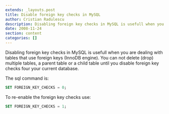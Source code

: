 ```yaml
---
extends: _layouts.post
title: Disable foreign key checks in MySQL
author: Cristian Radulescu
description: Disabling foreign key checks in MySQL is usefull when you are dealing with tables that use foreign keys (InnoDB engine).
date: 2008-11-24
section: content
categories: []
---
```

Disabling foreign key checks in MySQL is usefull when you are dealing with tables that use foreign keys (InnoDB engine). You can not delete (drop) multiple tables, a parent table or a child table until you disable foreign key checks four your current database.

The sql command is:

```sql
SET FOREIGN_KEY_CHECKS = 0;
```

To re-enable the foreign key checks use:

```sql
SET FOREIGN_KEY_CHECKS = 1;
```